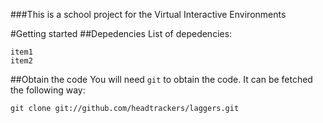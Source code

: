 ###This is a school project for the Virtual Interactive Environments 

#Getting started
##Depedencies
List of depedencies:

	item1
	item2

##Obtain the code
You will need `git` to obtain the code. It can be fetched the following way:

	git clone git://github.com/headtrackers/laggers.git

